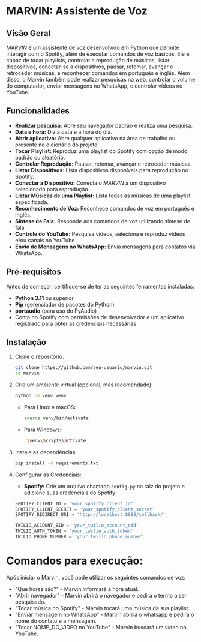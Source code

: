 # MARVIN: Assistente de Voz

## Visão Geral

*MARVIN* é um assistente de voz desenvolvido em Python que permite interagir com o Spotify, além de executar comandos de voz básicos. Ele é capaz de tocar playlists, controlar a reprodução de músicas, listar dispositivos, conectar-se a dispositivos, pausar, retomar, avançar e retroceder músicas, e reconhecer comandos em português e inglês. Além disso, o Marvin também pode realizar pesquisas na web, controlar o volume do computador, enviar mensagens no WhatsApp, e controlar vídeos no YouTube.

## Funcionalidades

- **Realizar pesquisa:** Abre seu navegador padrão e realiza uma pesquisa.
- **Data e hora:** Diz a data e a hora do dia.
- **Abrir aplicativo:** Abre qualquer aplicativo na área de trabalho ou presente no dicionário do projeto.
- **Tocar Playlist:** Reproduz uma playlist do Spotify com opção de modo padrão ou aleatório.
- **Controlar Reprodução:** Pausar, retomar, avançar e retroceder músicas.
- **Listar Dispositivos:** Lista dispositivos disponíveis para reprodução no Spotify.
- **Conectar a Dispositivo:** Conecta o *MARVIN* a um dispositivo selecionado para reprodução.
- **Listar Músicas de uma Playlist:** Lista todas as músicas de uma playlist especificada.
- **Reconhecimento de Voz:** Reconhece comandos de voz em português e inglês.
- **Síntese de Fala:** Responde aos comandos de voz utilizando síntese de fala.
- **Controle do YouTube:** Pesquisa vídeos, seleciona e reproduz vídeos e/ou canais no YouTube
- **Envio de Mensagens no WhatsApp:** Envia mensagens para contatos via WhatsApp.

## Pré-requisitos

Antes de começar, certifique-se de ter as seguintes ferramentas instaladas:

- **Python 3.11** ou superior
- **Pip** (gerenciador de pacotes do Python)
- **portaudio** (para uso do PyAudio)
- Conta no Spotify com permissões de desenvolvedor e um aplicativo registrado para obter as credenciais necessárias

## Instalação

1. Clone o repositório:

    ```bash
    git clone https://github.com/seu-usuario/marvin.git
    cd marvin
    ```

2. Crie um ambiente virtual (opcional, mas recomendado):

    ```bash
    python -m venv venv
    ```

    - Para Linux e macOS:

        ```bash
        source venv/bin/activate
        ```

    - Para Windows:

        ```bash
        .\venv\Scripts\activate
        ```

3. Instale as dependências:

    ```bash
    pip install -r requirements.txt
    ```

4. Configurar as Credenciais:

    - **Spotify:** Crie um arquivo chamado `config.py` na raiz do projeto e adicione suas credenciais do Spotify:

    ```python
    SPOTIPY_CLIENT_ID = 'your_spotify_client_id'
    SPOTIPY_CLIENT_SECRET = 'your_spotify_client_secret'
    SPOTIPY_REDIRECT_URI = 'http://localhost:8888/callback/'
    ```

    ```python
    TWILIO_ACCOUNT_SID = 'your_twilio_account_sid'
    TWILIO_AUTH_TOKEN = 'your_twilio_auth_token'
    TWILIO_PHONE_NUMBER = 'your_twilio_phone_number'
    ```

# Comandos para execução:
Após iniciar o Marvin, você pode utilizar os seguintes comandos de voz:

- "Que horas são?" - Marvin informará a hora atual.
- "Abrir navegador" - Marvin abrirá o navegador e pedirá o termo a ser pesquisado.
- "Tocar música no Spotify" - Marvin tocará uma música da sua playlist.
- "Enviar mensagem no WhatsApp" - Marvin abrirá o whatsapp e pedirá o nome do contato e a mensagem.
- "Tocar NOME_DO_VIDEO no YouTube" - Marvin buscará um vídeo no YouTube.
